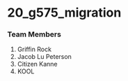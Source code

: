 # 20_g575_migration

### Team Members
1. Griffin Rock
2. Jacob Lu Peterson
3. Citizen Kanne
4. KOOL
